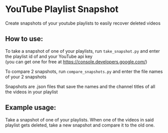 # YouTube Playlist Snapshot
 Create snapshots of your youtube playlists to easily recover deleted videos
 
 ## How to use:
To take a snapshot of one of your playlists, run `take_snapshot.py` and enter the playlist id of and your YouTube api key  
(you can get one for free at https://console.developers.google.com/)  
  
To compare 2 snapshots, run `compare_snapshots.py` and enter the file names of your 2 snapshots  

Snapshots are .json files that save the names and the channel titles of all the videos in your playlist

## Example usage:  
Take a snapshot of one of your playlists. When one of the videos in said playlist gets deleted, take a new snapshot and compare it to the old one.
